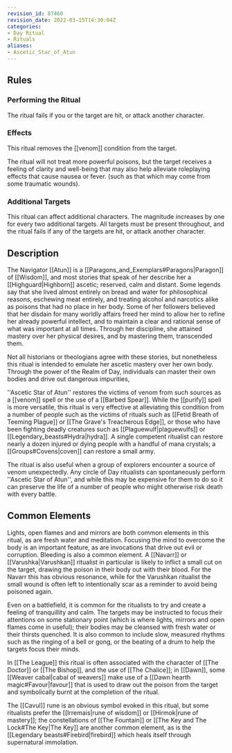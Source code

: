 ```yaml
---
revision_id: 87460
revision_date: 2022-03-15T14:30:04Z
categories:
- Day Ritual
- Rituals
aliases:
- Ascetic_Star_of_Atun
---
```


## Rules

### Performing the Ritual
 

The ritual fails if you or the target are hit, or attack another character.

### Effects

This ritual removes the [[venom]] condition from the target.

The ritual will not treat more powerful poisons, but the target receives a feeling of clarity and well-being that may also help alleviate roleplaying effects that cause nausea or fever. (such as that which may come from some traumatic wounds). 

### Additional Targets
This ritual can affect additional characters. The magnitude increases by one for every two additional targets. All targets must be present throughout, and the ritual fails if any of the targets are hit, or attack another character.

## Description
The Navigator [[Atun]] is a [[Paragons_and_Exemplars#Paragons|Paragon]] of [[Wisdom]], and most stories that speak of her describe her  a [[Highguard|Highborn]] ascetic; reserved, calm and distant. Some legends say that she lived almost entirely on bread and water for philosophical reasons, eschewing meat entirely, and treating alcohol and narcotics alike as poisons that had no place in her body. Some of her followers believed that her disdain for many worldly affairs freed her mind to allow her to refine her already powerful intellect, and to maintain a clear and rational sense of what was important at all times. Through her discipline, she attained mastery over her physical desires, and by mastering them, transcended them. 

Not all historians or theologians agree with these stories, but nonetheless this ritual is intended to emulate her ascetic mastery over her own body. Through the power of the Realm of Day, individuals can master their own bodies and drive out dangerous impurities,

''Ascetic Star of Atun'' restores the victims of venom from such sources as a [[venom]] spell or the use of a [[Barbed Spear]]. While the [[purify]] spell is more versatile, this ritual is very effective at alleviating this condition from a number of people such as the victims of rituals such as [[Fetid Breath of Teeming Plague]] or [[The Grave's Treacherous Edge]],  or those who have been fighting deadly creatures such as [[Plaguewulf|plaguewulfs]] or [[Legendary_beasts#Hydra|hydra]]. A single competent ritualist can restore nearly a dozen injured or dying people with a handful of mana crystals; a [[Groups#Covens|coven]] can restore a small army.

The ritual is also useful when a group of explorers encounter a source of venom unexpectedly. Any circle of Day ritualists can spontaneously perform ''Ascetic Star of Atun'', and while this may be expensive for them to do so it can preserve the life of a number of people who might otherwise risk death with every battle.

## Common Elements
Lights, open flames and and mirrors are both common elements in this ritual, as are fresh water and meditation. Focusing the mind to overcome the body is an important feature, as are invocations that drive out evil or corruption. Bleeding is also a common element. A [[Navarr]] or [[Varushka|Varushkan]] ritualist in particular is likely to inflict a small cut on the target, drawing the poison in their body out with their blood. For the Navarr this has obvious resonance, while for the Varushkan ritualist the small wound is often left to intentionally scar as a reminder to avoid being poisoned again.

Even on a battlefield, it is common for the ritualists to try and create a feeling of tranquillity and calm. The targets may be instructed to focus their attentions on some stationary point (which is where lights, mirrors and open flames come in useful); their bodies may be cleansed with fresh water or their thirsts quenched. It is also common to include slow, measured rhythms such as the ringing of a bell or gong, or the beating of a drum to help the targets focus their minds.

In [[The League]] this ritual is often associated with the character of [[The Doctor]] or [[The Bishop]], and the use of [[The Chalice]]; in [[Dawn]], some [[Weaver cabal|cabal of weavers]] make use of a [[Dawn hearth magic#Favour|favour]] that is used to draw out the poison from the target and symbolically burnt at the completion of the ritual.

The [[Cavul]] rune is an obvious symbol evoked in this ritual, but some ritualists prefer the [[Irremais|rune of wisdom]] or [[Hirmok|rune of mastery]]; the constellations of [[The Fountain]] or [[The Key and The Lock#The Key|The Key]] are another common element, as is the [[Legendary beasts#Firebird|firebird]] which heals itself through supernatural immolation.


